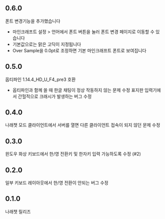 ## 0.6.0
폰트 변경기능을 추가했습니다
- 마인크래프트 설정 > 언어에서 폰트 버튼을 눌러 폰트 변경 페이지로 이동할 수 있습니다
- 기본값으로는 맑은 고딕이 지정됩니다
- Over Sample을 0.0pt로 조정하면 기본 마인크래프트 폰트로 보여집니다

## 0.5.0
옵티파인 1.14.4_HD_U_F4_pre3 호환
- 옵티파인과 함께 쓸 때 한글 채팅이 정상 작동하지 않는 문제 수정
표지판 입력기에서 간헐적으로 크래시가 발생하는 버그 수정

## 0.4.0
나래챗 모드 클라이언트에서 서버를 열면 다른 클라이언트 접속이 되지 않던 문제 수정

## 0.3.0
윈도우 화상 키보드에서 한/영 전환키 및 한자키 입력 가능하도록 수정 (#2)

## 0.2.0
일부 키보드 레이아웃에서 한/영 전환이 안되는 버그 수정

## 0.1.0
나래챗 릴리즈